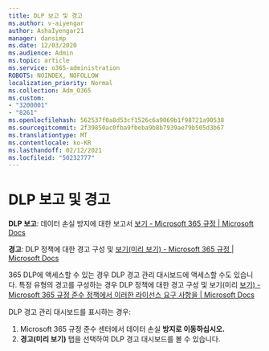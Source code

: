 ```yaml
---
title: DLP 보고 및 경고
ms.author: v-aiyengar
author: AshaIyengar21
manager: dansimp
ms.date: 12/03/2020
ms.audience: Admin
ms.topic: article
ms.service: o365-administration
ROBOTS: NOINDEX, NOFOLLOW
localization_priority: Normal
ms.collection: Adm_O365
ms.custom:
- "3200001"
- "8261"
ms.openlocfilehash: 562537f0a8d53cf1526c6a9069b1f98721a90538
ms.sourcegitcommit: 2f39850ac0fba9fbeba9b8b7939ae79b505d3b67
ms.translationtype: MT
ms.contentlocale: ko-KR
ms.lasthandoff: 02/12/2021
ms.locfileid: "50232777"
---
```

# <a name="dlp-reporting-and-alerts"></a>DLP 보고 및 경고

**DLP 보고**: 데이터 손실 방지에 대한 보고서 [보기 - Microsoft 365 규정 | Microsoft Docs](https://docs.microsoft.com/microsoft-365/compliance/view-the-dlp-reports?view=o365-worldwide&preserve-view=true)

**경고**: DLP 정책에 대한 경고 구성 및 [보기(미리 보기) - Microsoft 365 규정 | Microsoft Docs](https://docs.microsoft.com/microsoft-365/compliance/dlp-configure-view-alerts-policies?view=o365-worldwide&preserve-view=true)

 365 DLP에 액세스할 수 있는 경우 DLP 경고 관리 대시보드에 액세스할 수도 있습니다.  특정 유형의 경고를 구성하는 경우 DLP 정책에 대한 경고 구성 및 보기(미리 [보기) - Microsoft 365 규정 준수 정책에서 이러한 라이선스 요구 사항을 | Microsoft Docs](https://docs.microsoft.com/microsoft-365/compliance/dlp-configure-view-alerts-policies?view=o365-worldwide#licensing-for-alert-configuration-options&preserve-view=true)

DLP 경고 관리 대시보드를 표시하는 경우:

1. Microsoft 365 규정 준수 센터에서 데이터 손실 **방지로 이동하십시오.**
1. **경고(미리 보기)** 탭을 선택하여 DLP 경고 대시보드를 볼 수 있습니다.